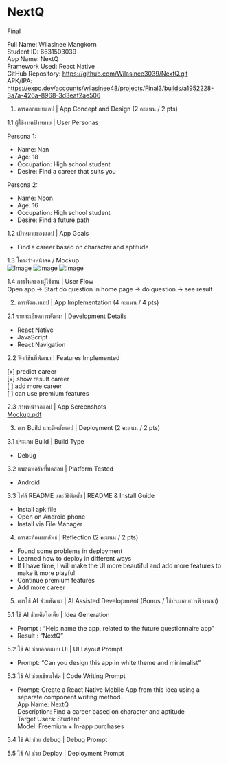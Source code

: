 # NextQ
Final

Full Name: Wilasinee Mangkorn <br>
Student ID: 6631503039 <br>
App Name: NextQ <br>
Framework Used: React Native <br>
GitHub Repository: https://github.com/Wilasinee3039/NextQ.git <br>
APK/IPA: https://expo.dev/accounts/wilasinee48/projects/Final3/builds/a1952228-3a7a-426a-8968-3d3eaf2ae506 <br>
1. การออกแบบแอป | App Concept and Design (2 คะแนน / 2 pts) <br>

1.1 ผู้ใช้งานเป้าหมาย | User Personas <br>

Persona 1: <br>
- Name: Nan <br>
- Age: 18 <br>
- Occupation: High school student <br>
- Desire: Find a career that suits you <br>

Persona 2: <br>
- Name: Noon <br>
- Age: 16 <br>
- Occupation: High school student <br>
- Desire: Find a future path <br>

1.2 เป้าหมายของแอป | App Goals <br>
- Find a career based on character and aptitude <br>

1.3 โครงร่างหน้าจอ / Mockup <br>
![Image](https://github.com/user-attachments/assets/1eb9148a-20fd-495d-9e14-86ebe0666a20)
![Image](https://github.com/user-attachments/assets/6fd34937-6599-49ad-a893-36534b1e659c)
![Image](https://github.com/user-attachments/assets/92a85935-d71b-44ca-b58f-9509a03f88d3)




1.4 การไหลของผู้ใช้งาน | User Flow <br>
Open app → Start do question in home page → do question → see result <br>


2. การพัฒนาแอป | App Implementation (4 คะแนน / 4 pts) <br>

2.1 รายละเอียดการพัฒนา | Development Details <br> 
- React Native <br>
- JavaScript <br>
- React Navigation <br>

2.2 ฟังก์ชันที่พัฒนา | Features Implemented <br> 

[x] predict career <br>
[x] show result career <br>
[ ] add more career <br>
[ ] can use premium features <br>

2.3 ภาพหน้าจอแอป | App Screenshots <br>
[Mockup.pdf](https://github.com/user-attachments/files/19921476/Mockup.pdf) <br>

3. การ Build และติดตั้งแอป | Deployment (2 คะแนน / 2 pts) <br>

3.1 ประเภท Build | Build Type <br>
- Debug <br>

3.2 แพลตฟอร์มที่ทดสอบ | Platform Tested <br>
- Android <br>

3.3 ไฟล์ README และวิธีติดตั้ง | README & Install Guide <br>
- Install apk file <br>
- Open on Android phone <br>
- Install via File Manager <br>

4. การสะท้อนผลลัพธ์ | Reflection (2 คะแนน / 2 pts) <br>
- Found some problems in deployment <br>
- Learned how to deploy in different ways <br>
- If I have time, I will make the UI more beautiful and add more features to make it more playful <br>
- Continue premium features <br>
- Add more career <br>

5. การใช้ AI ช่วยพัฒนา | AI Assisted Development (Bonus / ใช้ประกอบการพิจารณา) <br>

5.1 ใช้ AI ช่วยคิดไอเดีย | Idea Generation <br>
- Prompt :  “Help name the app, related to the future questionnaire app” <br>
- Result : “NextQ” <br>

5.2 ใช้ AI ช่วยออกแบบ UI | UI Layout Prompt <br>
- Prompt: “Can you design this app in white theme and minimalist” <br>

5.3 ใช้ AI ช่วยเขียนโค้ด | Code Writing Prompt <br>
- Prompt: Create a React Native Mobile App from this idea using a separate component writing method. <br>
App Name: NextQ <br>
Description: Find a career based on character and aptitude <br>
Target Users: Student <br>
Model: Freemium + In-app purchases <br>

5.4 ใช้ AI ช่วย debug | Debug Prompt <br>

5.5 ใช้ AI ช่วย Deploy | Deployment Prompt <br>




